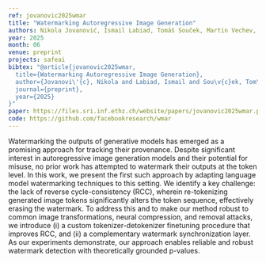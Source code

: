 ```yaml
---
ref: jovanovic2025wmar
title: "Watermarking Autoregressive Image Generation"
authors: Nikola Jovanović, Ismail Labiad, Tomáš Souček, Martin Vechev, Pierre Fernandez
year: 2025
month: 06
venue: preprint
projects: safeai
bibtex: "@article{jovanovic2025wmar,
  title={Watermarking Autoregressive Image Generation},
  author={Jovanovi\'{c}, Nikola and Labiad, Ismail and Sou\v{c}ek, Tom\'{a}\v{s} and Vechev, Martin and Fernandez, Pierre},
  journal={preprint},
  year={2025}
}"
paper: https://files.sri.inf.ethz.ch/website/papers/jovanovic2025wmar.pdf
code: https://github.com/facebookresearch/wmar
---
```


Watermarking the outputs of generative models has emerged as a promising approach for tracking their provenance. Despite significant interest in autoregressive image generation models and their potential for misuse, no prior work has attempted to watermark their outputs at the token level. In this work, we present the first such approach by adapting language model watermarking techniques to this setting. We identify a key challenge: the lack of reverse cycle-consistency (RCC), wherein re-tokenizing generated image tokens significantly alters the token sequence, effectively erasing the watermark. To address this and to make our method robust to common image transformations, neural compression, and removal attacks, we introduce (i) a custom tokenizer-detokenizer finetuning procedure that improves RCC, and (ii) a complementary watermark synchronization layer. As our experiments demonstrate, our approach enables reliable and robust watermark detection with theoretically grounded p-values.